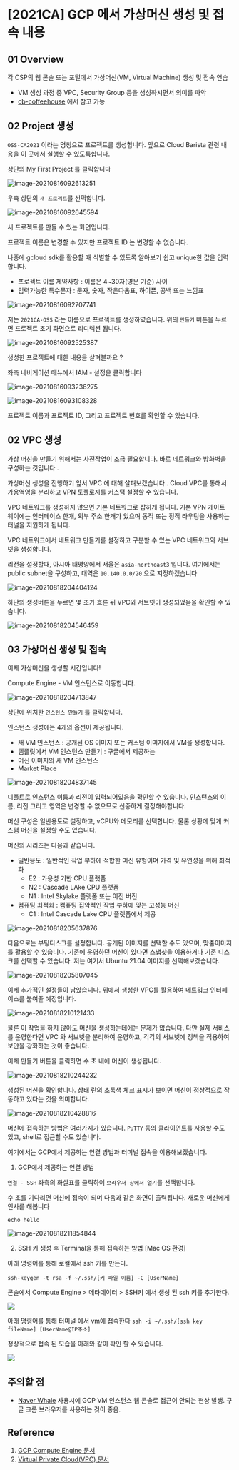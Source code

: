 # [2021CA] GCP 에서 가상머신 생성 및 접속 내용


## 01 Overview

각 CSP의 웹 콘솔 또는 포털에서 가상머신(VM, Virtual Machine) 생성 및 접속 연습
 - VM 생성 과정 중 VPC, Security Group 등을 생성하시면서 의미를 파악
 - [cb-coffeehouse](https://github.com/cloud-barista/cb-coffeehouse/wiki) 에서 참고 가능



## 02 Project 생성

`OSS-CA2021` 이라는 명칭으로 프로젝트를 생성합니다. 앞으로 Cloud Barista 관련 내용을 이 곳에서 실행할 수 있도록합니다.



상단의 My First Project 를 클릭합니다

![image-20210816092613251](https://github.com/eeeclipse/2021CA/blob/main/figure/image-20210816092613251.png?raw=true)



우측 상단의 `새 프로젝트`를 선택합니다.

![image-20210816092645594](https://github.com/eeeclipse/2021CA/blob/main/figure/image-20210816092645594.png?raw=true)



새 프로젝트를 만들 수 있는 화면입니다.

프로젝트 이름은 변경할 수 있지만 프로젝트 ID 는 변경할 수 없습니다.

나중에 gcloud sdk를 활용할 때 식별할 수 있도록 알아보기 쉽고 unique한 값을 입력합니다.



- 프로젝트 이름 제약사항 : 이름은 4~30자(영문 기준) 사이
- 입력가능한 특수문자 : 문자, 숫자, 작은따옴표, 하이픈, 공백 또는 느낌표

![image-20210816092707741](https://github.com/eeeclipse/2021CA/blob/main/figure/image-20210816092707741.png?raw=true)

저는 `2021CA-OSS`  라는 이름으로 프로젝트를 생성하였습니다. 위의 `만들기` 버튼을 누르면 프로젝트 초기 화면으로 리디렉션 됩니다.

![image-20210816092525387](https://github.com/eeeclipse/2021CA/blob/main/figure/image-20210816092525387.png?raw=true) 



생성한 프로젝트에 대한 내용을 살펴볼까요 ? 

좌측 네비게이션 메뉴에서 IAM - 설정을 클릭합니다



![image-20210816093236275](https://github.com/eeeclipse/2021CA/blob/main/figure/image-20210816093236275.png?raw=true)







![image-20210816093108328](https://github.com/eeeclipse/2021CA/blob/main/figure/image-20210816093108328.png?raw=true)

프로젝트 이름과 프로젝트 ID, 그리고 프로젝트 번호를 확인할 수 있습니다. 





## 02 VPC 생성

가상 머신을 만들기 위해서는 사전작업이 조금 필요합니다. 바로 네트워크와 방화벽을 구성하는 것입니다 . 

가상머신 생성을 진행하기 앞서 VPC 에 대해 살펴보겠습니다 . Cloud VPC를 통해서 가용역영을 분리하고 VPN 토폴로지를 커스텀 설정할 수 있습니다. 



VPC 네트워크를 생성하지 않으면 기본 네트워크로 잡히게 됩니다. 기본 VPN 게이트 웨이에는 인터페이스 한개, 외부 주소 한개가 있으며 동적 또는 정적 라우팅을 사용하는 터널을 지원하게 됩니다. 



VPC 네트워크에서 네트워크 만들기를 설정하고 구분할 수 있는 VPC 네트워크와 서브넷을 생성합니다.

리전을 설정할때, 아시아 태평양에서 서울은 `asia-northeast3` 입니다. 여기에서는 public subnet을 구성하고, 대역은 `10.140.0.0/20` 으로 지정하겠습니다 

![image-20210818204404124](https://github.com/eeeclipse/2021CA/blob/main/figure/image-20210818204404124.png?raw=true)



하단의 생성버튼을 누르면 몇 초가 흐른 뒤 VPC와 서브넷이 생성되었음을 확인할 수 있습니다.

![image-20210818204546459](https://github.com/eeeclipse/2021CA/blob/main/figure/image-20210818204546459.png?raw=true)



## 03 가상머신 생성 및 접속

이제 가상머신을 생성할 시간입니다! 

Compute Engine - VM 인스턴스로 이동합니다.

![image-20210818204713847](https://github.com/eeeclipse/2021CA/blob/main/figure/image-20210818204713847.png?raw=true)



상단에 위치한 `인스턴스 만들기` 를 클릭합니다.

인스턴스 생성에는 4개의 옵션이 제공됩니다.

- 새 VM 인스턴스 : 공개된 OS 이미지 또는 커스텀 이미지에서 VM을 생성합니다.
- 템플릿에서 VM 인스턴스 만들기 : 구글에서 제공하는 
- 머신 이미지의 새 VM 인스턴스
- Market Place

![image-20210818204837145](https://github.com/eeeclipse/2021CA/blob/main/figure/image-20210818204837145.png?raw=true)

디폴트로 인스턴스 이름과 리전이 입력되어있음을 확인할 수 있습니다. 인스턴스의 이름, 리전 그리고 영역은 변경할 수 없으므로 신중하게 결정해야합니다.

머신 구성은 일반용도로 설정하고, vCPU와 메모리를 선택합니다. 물론 상황에 맞게 커스텀 머신을 설정할 수도 있습니다. 

머신의 시리즈는 다음과 같습니다.

- 일반용도 : 일반적인 작업 부하에 적합한 머신 유형이며 가격 및 유연성을 위해 최적화
  - E2 : 가용성 기반 CPU 플랫폼
  - N2 : Cascade LAke CPU 플랫폼
  - N1 : Intel Skylake 플랫폼 또는 이전 버전
- 컴퓨팅 최적화 : 컴퓨팅 집약적인 작업 부하에 맞는 고성능 머신 
  - C1 : Intel Cascade Lake CPU 플랫폼에서 제공

![image-20210818205637876](https://github.com/eeeclipse/2021CA/blob/main/figure/image-20210818205637876.png?raw=true)



다음으로는 부팅디스크를 설정합니다. 공개된 이미지를 선택할 수도 있으며, 맞춤이미지를 활용할 수 있습니다. 기존에 운영하던 머신이 있다면 스냅샷을 이용하거나 기존 디스크를 선택할 수 있습니다. 저는 여기서 Ubuntu 21.04 이미지를 선택해보겠습니다. 

![image-20210818205807045](https://github.com/eeeclipse/2021CA/blob/main/figure/image-20210818205807045.png?raw=true)

이제 추가적인 설정들이 남았습니다. 위에서 생성한 VPC를 활용하여 네트워크 인터페이스를 붙여줄 예정입니다.

![image-20210818210121433](https://github.com/eeeclipse/2021CA/blob/main/figure/image-20210818210121433.png?raw=true)

물론 이 작업을 하지 않아도 머신을 생성하는데에는 문제가 없습니다. 다만 실제 서비스를 운영한다면 VPC 와 서브넷을 분리하여 운영하고, 각각의 서브넷에 정책을 적용하여 보안을 강화하는 것이 좋습니다.



이제 만들기 버튼을 클릭하면 수 초 내에 머신이 생성됩니다.

![image-20210818210244232](https://github.com/eeeclipse/2021CA/blob/main/figure/image-20210818210244232.png?raw=true)



생성된 머신을 확인합니다. 상태 란의 초록색 체크 표시가 보이면 머신이 정상적으로 작동하고 있다는 것을 의미합니다.

![image-20210818210428816](https://github.com/eeeclipse/2021CA/blob/main/figure/image-20210818210428816.png?raw=true)

머신에 접속하는 방법은 여러가지가 있습니다. `PuTTY` 등의 클라이언트를 사용할 수도 있고, shell로 접근할 수도 있습니다. 

여기에서는 GCP에서 제공하는 연결 방법과 터미널 접속을 이용해보겠습니다. 


1) GCP에서 제공하는 연결 방법 

`연결 - SSH`  좌측의 화살표를 클릭하여 `브라우저 창에서 열기`를 선택합니다.

수 초를 기다리면 머신에 접속이 되며 다음과 같은 화면이 출력됩니다. 새로운 머신에게 인사를 해봅니다

`echo hello` 

![image-20210818211854844](https://github.com/eeeclipse/2021CA/blob/main/figure/image-20210818211854844-16292891353561.png?raw=true)

2) SSH 키 생성 후 Terminal을 통해 접속하는 방법 [Mac OS 환경]

아래 명령어를 통해 로컬에서 ssh 키를 만든다.

 ```ssh-keygen -t rsa -f ~/.ssh/[키 파일 이름] -C [UserName]```

콘솔에서 Compute Engine > 메타데이터 > SSH키 에서 생성 된 ssh 키를 추가한다. 

![](https://images.velog.io/images/kyungkoh/post/88ec52ea-14e0-4127-b1e2-e89bba054ecd/%E1%84%89%E1%85%B3%E1%84%8F%E1%85%B3%E1%84%85%E1%85%B5%E1%86%AB%E1%84%89%E1%85%A3%E1%86%BA%202021-08-24%20%E1%84%8B%E1%85%A9%E1%84%92%E1%85%AE%204.59.10.png)

아래 명령어를 통해 터미널 에서 vm에 접속한다 
```ssh -i ~/.ssh/[ssh key fileName] [UserName@IP주소]```

정상적으로 접속 된 모습을 아래와 같이 확인 할 수 있습니다. 

![](https://images.velog.io/images/kyungkoh/post/3028cf6b-39c3-46ef-b583-4fe0407db9aa/%E1%84%89%E1%85%B3%E1%84%8F%E1%85%B3%E1%84%85%E1%85%B5%E1%86%AB%E1%84%89%E1%85%A3%E1%86%BA%202021-08-17%20%E1%84%8B%E1%85%A9%E1%84%92%E1%85%AE%2010.57.28.png)

## 주의할 점

* [Naver Whale](https://user-images.githubusercontent.com/47745785/130347062-f053037b-7090-4f0f-a102-cede2c85564c.png) 사용시에 GCP VM 인스턴스 웹 콘솔로 접근이 안되는 현상 발생. 구글 크롬 브라우저를 사용하는 것이 좋음. 


## Reference

1. [GCP Compute Engine 문서](https://cloud.google.com/compute/docs?hl=ko) 
2. [Virtual Private Cloud(VPC) 문서](https://cloud.google.com/vpc?hl=ko)

